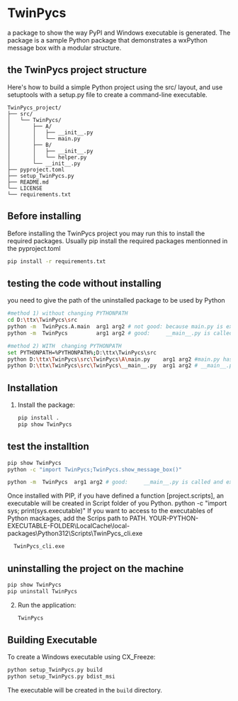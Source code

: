 # TwinPycs
a package to show the way PyPI and Windows executable is generated.
The package is a sample Python package that demonstrates a wxPython message box with a modular structure.

## the TwinPycs project structure 
Here's how to build a simple Python project using the src/ layout, and use setuptools with a setup.py file to create a command-line executable.
```
TwinPycs_project/
├── src/
│   └── TwinPycs/
│       ├── A/
│       │   ├── __init__.py
│       │   └── main.py
│       ├── B/
│       │   ├── __init__.py
│       │   └── helper.py
│       └── __init__.py
├── pyproject.toml
├── setup_TwinPycs.py
├── README.md
└── LICENSE
└── requirements.txt
```
## Before installing
Before installing the TwinPycs project you may run this to install the required packages.
Usually pip install the required packages mentionned in the pyproject.toml
```bash
pip install -r requirements.txt
```

## testing the code without installing

you need to give the path of the uninstalled package to be used by Python

```bash
#method 1) without changing PYTHONPATH
cd D:\ttx\TwinPycs\src
python -m  TwinPycs.A.main  arg1 arg2 # not good: because main.py is expected to be imported not executed 
python -m  TwinPycs         arg1 arg2 # good:     __main__.py is called and executed

```

```bash
#method 2) WITH  changing PYTHONPATH
set PYTHONPATH=%PYTHONPATH%;D:\ttx\TwinPycs\src
python D:\ttx\TwinPycs\src\TwinPycs\A\main.py    arg1 arg2 #main.py has been called
python D:\ttx\TwinPycs\src\TwinPycs\__main__.py  arg1 arg2 # __main__.py has been called.
```

## Installation

1. Install the package:
   ```bash
   pip install .
   pip show TwinPycs
   ```
## test the installtion 

   ```bash
   pip show TwinPycs
   python -c "import TwinPycs;TwinPycs.show_message_box()"

   python -m  TwinPycs  arg1 arg2 # good:     __main__.py is called and executed

   ```
   Once installed with PIP, if you have defined a function  [project.scripts], 
   an executable will be created in Script folder of you Python.
   python -c "import sys; print(sys.executable)"
   If you want to access to the executables of Python mackages, add the Scrips path to PATH.
   YOUR-PYTHON-EXECUTABLE-FOLDER\LocalCache\local-packages\Python312\Scripts\TwinPycs_cli.exe 

   ```bash
     TwinPycs_cli.exe
   ```

## uninstalling the project on the machine 

   ```bash
   pip show TwinPycs
   pip uninstall TwinPycs
   ```
 
2. Run the application:
   ```bash
   TwinPycs
   ```

## Building Executable

To create a Windows executable using CX_Freeze:

```bash
python setup_TwinPycs.py build   
python setup_TwinPycs.py bdist_msi
```

The executable will be created in the `build` directory.